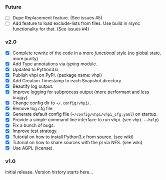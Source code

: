 


### Future

- [ ] Dupe Replacement feature. (See issues #5)
- [ ] Add feature to load exclude-lists from files. Use build in rsync functionality for that. (See issues #4)

### v2.0

- [x] Complete rewrite of the code in a more *functional* style (no global state, more purity)
- [x] Add Type annotations via *typing* module.
- [x] Updated to Python3.6
- [x] Publish vhpi on PyPi. (package name: vhpi)
- [x] Add Creation Timestamp to each Snapshot directory.
- [x] Beautify log output.
- [x] Improve logging for subprocess output (more performant and less buggy). 
- [x] Change config dir to `~/.config/vhpi/`.
- [x] Remove log cfg file.
- [x] Generate default config file (`~/config/vhpi/vhpi_cfg.yaml`) on startup.
- [x] Provide a simple command line interface to run vhpi. (see `vhpi --help`)
- [x] Fix a bunch of bugs.
- [x] Improve test strategy.
- [x] Tutorial on how to install Python3.x from source. (see wiki)
- [x] Tutorial on how to share sources with the pi via NFS. (see wiki)
- [x] Use AGPL (license).

### v1.0
Initial release.
Version history starts here...
